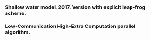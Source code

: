 ### Shallow water model, 2017. Version with explicit leap-frog scheme.
### Low-Communication High-Extra Computation parallel algorithm.
